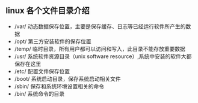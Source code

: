 ## linux 各个文件目录介绍

-  /var/  动态数据保存位置，主要是保存缓存、日志等已经运行软件所产生的数据
- /opt/  第三方安装软件的保存位置
- /temp/ 临时目录，所有用户都可以访问和写入，此目录不能存放重要数据
- /usr/  系统软件资源目录（unix software resource）,系统中安装的软件大都保存在这里
- /etc/  配置文件保存位置
- /boot/ 系统启动目录，保存系统启动相关文件
- /sbin/ 保存和系统环境设置相关的命令
- /bin/  系统命令的目录